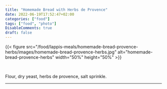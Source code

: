 ```yaml
---
title: "Homemade Bread with Herbs de Provence"
date: 2022-06-19T17:52:47+02:00
categories: ["food"]
tags: ["food", "photo"]
DisableComments: true
draft: false
---
```


{{< figure src="/food/lappis-meals/homemade-bread-provence-herbs/images/homemade-bread-provence-herbs.jpg" alt="homemade-bread-provence-herbs" width="50%" height="50%" >}}

<br>

Flour, dry yeast, herbs de provence, salt sprinkle.

---